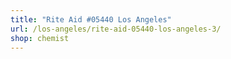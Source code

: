 ```yaml
---
title: "Rite Aid #05440 Los Angeles"
url: /los-angeles/rite-aid-05440-los-angeles-3/
shop: chemist
---
```

